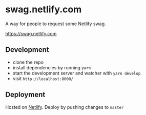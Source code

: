 # swag.netlify.com

A way for people to request some Netlify swag.

https://swag.netlify.com

## Development

- clone the repo
- install dependencies by running `yarn`
- start the development server and watcher with `yarn develop`
- visit `http://localhost:8000/`


## Deployment

Hosted on [Netlify](https://www.netlify.com). Deploy by pushing changes to `master`
